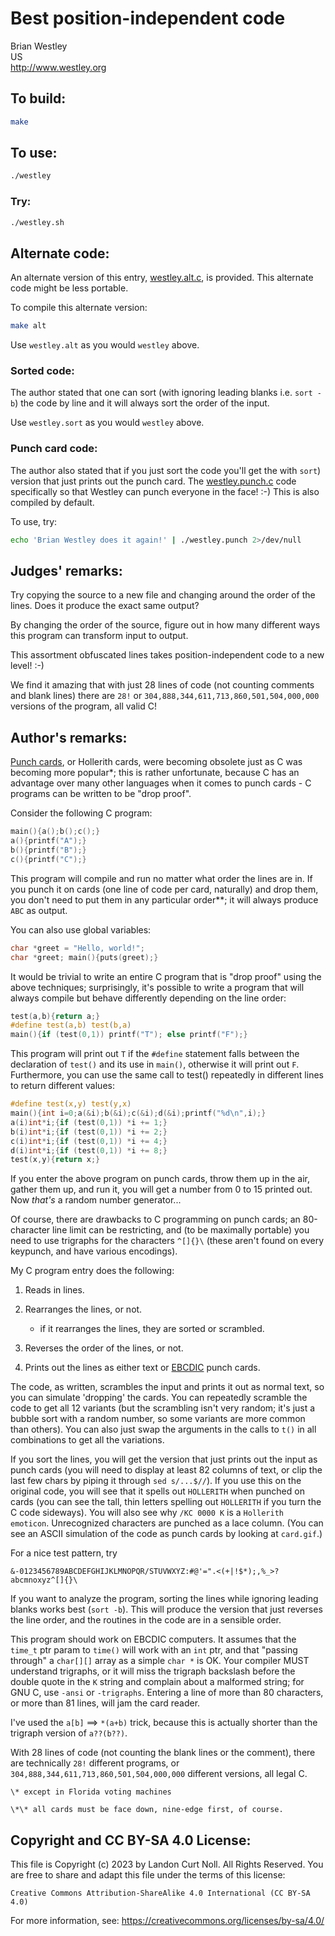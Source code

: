 # Best position-independent code

Brian Westley\
US\
<http://www.westley.org>


## To build:

```sh
make
```


## To use:

```sh
./westley
```


### Try:

```sh
./westley.sh
```


## Alternate code:

An alternate version of this entry, [westley.alt.c](westley.alt.c), is provided.
This alternate code might be less portable.

To compile this alternate version:

```sh
make alt
```

Use `westley.alt` as you would `westley` above.

### Sorted code:

The author stated that one can sort (with ignoring leading blanks i.e. `sort
-b`) the code by line and it will always sort the order of the input.

Use `westley.sort` as you would `westley` above.

### Punch card code:

The author also stated that if you just sort the code you'll get the with
`sort`) version that just prints out the punch card. The
[westley.punch.c](westley.punch.c) code specifically so that Westley can punch
everyone in the face! :-) This is also compiled by default.

To use, try:

```sh
echo 'Brian Westley does it again!' | ./westley.punch 2>/dev/null
```


## Judges' remarks:

Try copying the source to a new file and changing around the
order of the lines.  Does it produce the exact same output?

By changing the order of the source, figure out in how many different
ways this program can transform input to output.

This assortment obfuscated lines takes position-independent code
to a new level!  :-)

We find it amazing that with just 28 lines of code (not counting comments and
blank lines) there are `28!` or ``304,888,344,611,713,860,501,504,000,000``
versions of the program, all valid C!


## Author's remarks:

[Punch cards](https://en.wikipedia.org/wiki/Punched_card), or Hollerith cards,
were becoming obsolete just as C was becoming more popular\*; this is rather
unfortunate, because C has an advantage over many other languages when it comes
to punch cards - C programs can be written to be "drop proof".

Consider the following C program:

```c
main(){a();b();c();}
a(){printf("A");}
b(){printf("B");}
c(){printf("C");}
```

This program will compile and run no matter what order the
lines are in.  If you punch it on cards (one line of code per
card, naturally) and drop them, you don't need to put them in
any particular order\*\*; it will always produce `ABC` as output.

You can also use global variables:

```c
char *greet = "Hello, world!";
char *greet; main(){puts(greet);}
```

It would be trivial to write an entire C program that is
"drop proof" using the above techniques; surprisingly, it's
possible to write a program that will always compile but
behave differently depending on the line order:

```c
test(a,b){return a;}
#define test(a,b) test(b,a)
main(){if (test(0,1)) printf("T"); else printf("F");}
```

This program will print out `T` if the `#define` statement
falls between the declaration of `test()` and its use in
`main()`, otherwise it will print out `F`.  Furthermore,
you can use the same call to test() repeatedly in
different lines to return different values:

```c
#define test(x,y) test(y,x)
main(){int i=0;a(&i);b(&i);c(&i);d(&i);printf("%d\n",i);}
a(i)int*i;{if (test(0,1)) *i += 1;}
b(i)int*i;{if (test(0,1)) *i += 2;}
c(i)int*i;{if (test(0,1)) *i += 4;}
d(i)int*i;{if (test(0,1)) *i += 8;}
test(x,y){return x;}
```

If you enter the above program on punch cards, throw them
up in the air, gather them up, and run it, you will get
a number from 0 to 15 printed out.  Now *that's* a random
number generator...

Of course, there are drawbacks to C programming on punch
cards; an 80-character line limit can be restricting, and
(to be maximally portable) you need to use trigraphs for
the characters `^[]{}\` (these aren't found on every
keypunch, and have various encodings).

My C program entry does the following:

1. Reads in lines.

2. Rearranges the lines, or not.
    - if it rearranges the lines, they are sorted or scrambled.

3. Reverses the order of the lines, or not.

4. Prints out the lines as either text or
[EBCDIC](https://en.wikipedia.org/wiki/EBCDIC) punch cards.

The code, as written, scrambles the input and prints it out
as normal text, so you can simulate 'dropping' the cards.
You can repeatedly scramble the code to get all 12 variants
(but the scrambling isn't very random; it's just a bubble
sort with a random number, so some variants are more common
than others).  You can also just swap the arguments in the
calls to `t()` in all combinations to get all the variations.

If you sort the lines, you will get the version that just
prints out the input as punch cards (you will need to display
at least 82 columns of text, or clip the last few chars by
piping it through `sed s/...$//`).  If you use this on the
original code, you will see that it spells out `HOLLERITH`
when punched on cards (you can see the tall, thin letters
spelling out `HOLLERITH` if you turn the C code sideways).
You will also see why `/KC 0000 K` is a `Hollerith emoticon`.
Unrecognized characters are punched as a lace column.
(You can see an ASCII simulation of the code as punch cards
by looking at `card.gif`.)

For a nice test pattern, try

```
&-0123456789ABCDEFGHIJKLMNOPQR/STUVWXYZ:#@'=".<(+|!$*);,%_>?abcmnoxyz^[]{}\
```

If you want to analyze the program, sorting the lines while
ignoring leading blanks works best (`sort -b`).  This will
produce the version that just reverses the line order, and
the routines in the code are in a sensible order.

This program should work on EBCDIC computers.  It assumes
that the `time_t` ptr param to `time()` will work with an `int`
ptr, and that "passing through" a `char[][]` array as a simple
`char *` is OK.  Your compiler MUST understand trigraphs, or it
will miss the trigraph backslash before the double quote in
the `K` string and complain about a malformed string; for GNU
C, use `-ansi` or `-trigraphs`.  Entering a line of more than 80
characters, or more than 81 lines, will jam the card reader.

I've used the `a[b]` ==> `*(a+b)` trick, because this is
actually shorter than the trigraph version of `a??(b??)`.

With 28 lines of code (not counting the blank lines or the
comment), there are technically `28!` different programs, or
`304,888,344,611,713,860,501,504,000,000` different versions,
all legal C.

```
\* except in Florida voting machines

\*\* all cards must be face down, nine-edge first, of course.
```


## Copyright and CC BY-SA 4.0 License:

This file is Copyright (c) 2023 by Landon Curt Noll.  All Rights Reserved.
You are free to share and adapt this file under the terms of this license:

    Creative Commons Attribution-ShareAlike 4.0 International (CC BY-SA 4.0)

For more information, see: https://creativecommons.org/licenses/by-sa/4.0/
